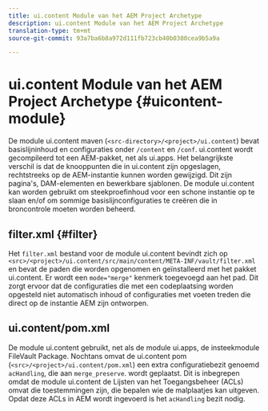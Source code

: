```yaml
---
title: ui.content Module van het AEM Project Archetype
description: ui.content Module van het AEM Project Archetype
translation-type: tm+mt
source-git-commit: 93a7ba6b8a972d111fb723cb40b0380cea9b5a9a

---
```



# ui.content Module van het AEM Project Archetype {#uicontent-module}

De module ui.content maven (`<src-directory>/<project>/ui.content`) bevat basislijninhoud en configuraties onder `/content` en `/conf`. ui.content wordt gecompileerd tot een AEM-pakket, net als ui.apps. Het belangrijkste verschil is dat de knooppunten die in ui.content zijn opgeslagen, rechtstreeks op de AEM-instantie kunnen worden gewijzigd. Dit zijn pagina&#39;s, DAM-elementen en bewerkbare sjablonen. De module ui.content kan worden gebruikt om steekproefinhoud voor een schone instantie op te slaan en/of om sommige basislijnconfiguraties te creëren die in broncontrole moeten worden beheerd.

## filter.xml {#filter}

Het `filter.xml` bestand voor de module ui.content bevindt zich op `<src>/<project>/ui.content/src/main/content/META-INF/vault/filter.xml` en bevat de paden die worden opgenomen en geïnstalleerd met het pakket ui.content. Er wordt een `mode="merge"` kenmerk toegevoegd aan het pad. Dit zorgt ervoor dat de configuraties die met een codeplaatsing worden opgesteld niet automatisch inhoud of configuraties met voeten treden die direct op de instantie AEM zijn ontworpen.

## ui.content/pom.xml

De module ui.content gebruikt, net als de module ui.apps, de insteekmodule FileVault Package. Nochtans omvat de ui.content pom (`<src>/<project>/ui.content/pom.xml`) een extra configuratiebezit genoemd `acHandling`, die aan `merge_preserve`. wordt geplaatst. Dit is inbegrepen omdat de module ui.content de Lijsten van het Toegangsbeheer (ACLs) omvat die toestemmingen zijn, die bepalen wie de malplaatjes kan uitgeven. Opdat deze ACLs in AEM wordt ingevoerd is het `acHandling` bezit nodig.
